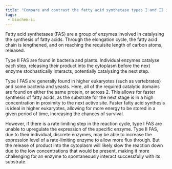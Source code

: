 ```yaml
---
title: "Compare and contrast the fatty acid synthetase types I and II in terms of their catalytic mechanisms and distribution in different organisms. How do these two types differ in their approach to fatty acid biosynthesis? "
tags:
 - biochem-ii
---
```

Fatty acid synthetases (FAS) are a group of enzymes involved in catalysing the synthesis of fatty acids. Through the elongation cycle, the fatty acid chain is lengthened, and on reaching the requisite length of carbon atoms, released.  

Type II FAS are found in bacteria and plants. Individual enzymes catalyse each step, releasing their product into the cytoplasm before the next enzyme stochastically interacts, potentially catalysing the next step.  

Type I FAS are generally found in higher eukaryotes (such as vertebrates) and some bacteria and yeasts. Here, all of the required catalytic domains are found on either the same protein, or across 2. This allows for faster synthesis of fatty acids, as the substrate for the next stage is in a high concentration in proximity to the next active site. Faster fatty acid synthesis is ideal in higher eukaryotes, allowing for more energy to be stored in a given period of time, increasing the chances of survival.  

However, if there is a rate limiting step in the reaction cycle, type I FAS are unable to upregulate the expression of the specific enzyme. Type II FAS, due to their individual, discrete enzymes, may be able to increase the expression level of a rate-limiting enzyme to allow more flux through. But the release of product into the cytoplasm will likely slow the reaction down due to the low concentrations that would be present, making it more challenging for an enzyme to spontaneously interact successfully with its substrate.  
